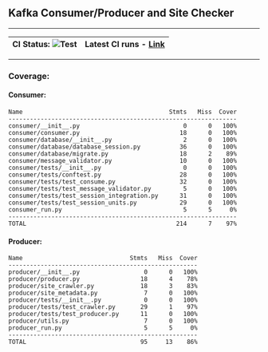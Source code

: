 ## Kafka Consumer/Producer and Site Checker

---
| CI Status: ![Test](https://github.com/SHAKOTN/py_kafka_checker/workflows/Test/badge.svg)   |      Latest CI runs - [Link](https://github.com/SHAKOTN/py_kafka_checker/actions?query=workflow%3ATest)      |
|----------|:-------------:

---

### Coverage:
#### Consumer:
```
Name                                         Stmts   Miss  Cover
----------------------------------------------------------------
consumer/__init__.py                             0      0   100%
consumer/consumer.py                            18      0   100%
consumer/database/__init__.py                    2      0   100%
consumer/database/database_session.py           36      0   100%
consumer/database/migrate.py                    18      2    89%
consumer/message_validator.py                   10      0   100%
consumer/tests/__init__.py                       0      0   100%
consumer/tests/conftest.py                      28      0   100%
consumer/tests/test_consume.py                  32      0   100%
consumer/tests/test_message_validator.py         5      0   100%
consumer/tests/test_session_integration.py      31      0   100%
consumer/tests/test_session_units.py            29      0   100%
consumer_run.py                                  5      5     0%
----------------------------------------------------------------
TOTAL                                          214      7    97%
```

#### Producer:
```
Name                              Stmts   Miss  Cover
-----------------------------------------------------
producer/__init__.py                  0      0   100%
producer/producer.py                 18      4    78%
producer/site_crawler.py             18      3    83%
producer/site_metadata.py             7      0   100%
producer/tests/__init__.py            0      0   100%
producer/tests/test_crawler.py       29      1    97%
producer/tests/test_producer.py      11      0   100%
producer/utils.py                     7      0   100%
producer_run.py                       5      5     0%
-----------------------------------------------------
TOTAL                                95     13    86%
```